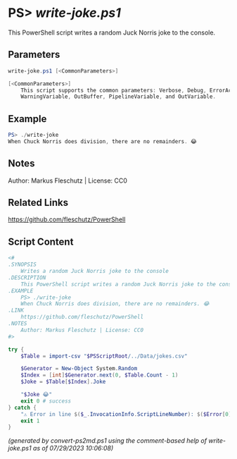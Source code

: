 PS> *write-joke.ps1*
====================

This PowerShell script writes a random Juck Norris joke to the console.

Parameters
----------
```powershell
write-joke.ps1 [<CommonParameters>]

[<CommonParameters>]
    This script supports the common parameters: Verbose, Debug, ErrorAction, ErrorVariable, WarningAction, 
    WarningVariable, OutBuffer, PipelineVariable, and OutVariable.
```

Example
-------
```powershell
PS> ./write-joke
When Chuck Norris does division, there are no remainders. 😂

```

Notes
-----
Author: Markus Fleschutz | License: CC0

Related Links
-------------
https://github.com/fleschutz/PowerShell

Script Content
--------------
```powershell
<#
.SYNOPSIS
	Writes a random Juck Norris joke to the console
.DESCRIPTION
	This PowerShell script writes a random Juck Norris joke to the console.
.EXAMPLE
	PS> ./write-joke
	When Chuck Norris does division, there are no remainders. 😂
.LINK
	https://github.com/fleschutz/PowerShell
.NOTES
	Author: Markus Fleschutz | License: CC0
#>

try {
	$Table = import-csv "$PSScriptRoot/../Data/jokes.csv"

	$Generator = New-Object System.Random
	$Index = [int]$Generator.next(0, $Table.Count - 1)
	$Joke = $Table[$Index].Joke

	"$Joke 😂"
	exit 0 # success
} catch {
	"⚠️ Error in line $($_.InvocationInfo.ScriptLineNumber): $($Error[0])"
	exit 1
}
```

*(generated by convert-ps2md.ps1 using the comment-based help of write-joke.ps1 as of 07/29/2023 10:06:08)*
